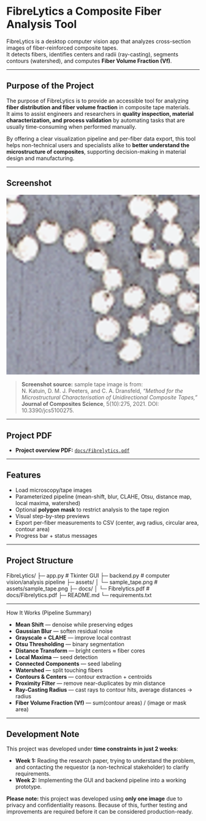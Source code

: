 # FibreLytics a Composite Fiber Analysis Tool

FibreLytics is a desktop computer vision app that analyzes cross-section images of fiber-reinforced composite tapes.  
It detects fibers, identifies centers and radii (ray-casting), segments contours (watershed), and computes **Fiber Volume Fraction (Vf)**.  


---

## Purpose of the Project

The purpose of FibreLytics is to provide an accessible tool for analyzing **fiber distribution and fiber volume fraction** in composite tape materials.  
It aims to assist engineers and researchers in **quality inspection, material characterization, and process validation** by automating tasks that are usually time-consuming when performed manually.  

By offering a clear visualization pipeline and per-fiber data export, this tool helps non-technical users and specialists alike to **better understand the microstructure of composites**, supporting decision-making in material design and manufacturing.

---

## Screenshot

![Sample Tape Analysis](assets/sample_tape.png)

> **Screenshot source:** sample tape image is from:  
> N. Katuin, D. M. J. Peeters, and C. A. Dransfeld, *“Method for the Microstructural Characterisation of Unidirectional Composite Tapes,”* **Journal of Composites Science**, 5(10):275, 2021. DOI: 10.3390/jcs5100275.


---

## Project PDF

- **Project overview PDF:** [`docs/Fibrelytics.pdf`](docs/Fibrelytics.pdf)



---

## Features

- Load microscopy/tape images
- Parameterized pipeline (mean-shift, blur, CLAHE, Otsu, distance map, local maxima, watershed)
- Optional **polygon mask** to restrict analysis to the tape region
- Visual step-by-step previews
- Export per-fiber measurements to CSV (center, avg radius, circular area, contour area)
- Progress bar + status messages

---

## Project Structure

FibreLytics/
├─ app.py # Tkinter GUI 
├─ backend.py # computer vision/analysis pipeline 
├─ assets/
│ └─ sample_tape.png # assets/sample_tape.png
├─ docs/
│ └─ Fibrelytics.pdf # docs/Fibrelytics.pdf
├─ README.md
└─ requirements.txt

---

How It Works (Pipeline Summary)

- **Mean Shift** — denoise while preserving edges  
- **Gaussian Blur** — soften residual noise  
- **Grayscale + CLAHE** — improve local contrast  
- **Otsu Thresholding** — binary segmentation  
- **Distance Transform** — bright centers ≈ fiber cores  
- **Local Maxima** — seed detection  
- **Connected Components** — seed labeling  
- **Watershed** — split touching fibers  
- **Contours & Centers** — contour extraction + centroids  
- **Proximity Filter** — remove near-duplicates by min distance  
- **Ray-Casting Radius** — cast rays to contour hits, average distances → radius  
- **Fiber Volume Fraction (Vf)** — sum(contour areas) / (image or mask area)  

---

## Development Note

This project was developed under **time constraints in just 2 weeks**:  
- **Week 1:** Reading the research paper, trying to understand the problem, and contacting the requestor (a non-technical stakeholder) to clarify requirements.  
- **Week 2:** Implementing the GUI and backend pipeline into a working prototype.  

 **Please note:** this project was developed using **only one image** due to privacy and confidentiality reasons. Because of this, further testing and improvements are required before it can be considered production-ready.  